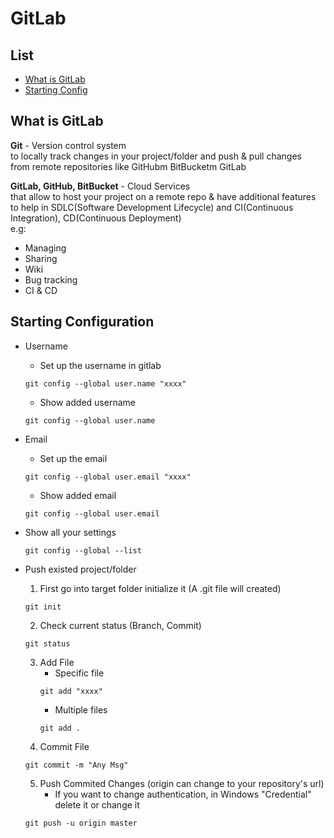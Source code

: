 # GitLab

## List
- [What is GitLab](#What-is-GitLab) 
- [Starting Config](#Starting-Configuration)

## What is GitLab

**Git** - Version control system  
to locally track changes in your project/folder and push & pull changes  
from remote repositories like GitHubm BitBucketm GitLab

**GitLab, GitHub, BitBucket** - Cloud Services  
that allow to host your project on a remote repo & have additional features  
to help in SDLC(Software Development Lifecycle) and CI(Continuous Integration), CD(Continuous Deployment)  
e.g:   
- Managing
- Sharing
- Wiki
- Bug tracking
- CI & CD

## Starting Configuration  
- Username  
    + Set up the username in gitlab
    ```git
    git config --global user.name "xxxx"
    ```
    + Show added username
    ```git
    git config --global user.name
    ```
- Email
    + Set up the email
    ```git
    git config --global user.email "xxxx"
    ```
    + Show added email
    ```git
    git config --global user.email
    ```
- Show all your settings
    ```git
    git config --global --list
    ```
  
- Push existed project/folder
    1. First go into target folder initialize it (A .git file will created)
    ```git
    git init
    ```
    2. Check current status (Branch, Commit)
    ```git
    git status
    ```
    3. Add File
        + Specific file
        ```git
        git add "xxxx"
        ```
        + Multiple files
        ```git 
        git add .
        ```
    4. Commit File
    ```git
    git commit -m "Any Msg"
    ```
    5. Push Commited Changes (origin can change to your repository's url)
        + If you want to change authentication, in Windows "Credential" delete it or change it
    ```git
    git push -u origin master
    ```

